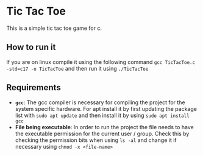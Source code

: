 # Tic Tac Toe

This is a simple tic tac toe game for c.

## How to run it

If you are on linux compile it using the following command `gcc TicTacToe.c -std=c17 -o TicTacToe` and then run it using `./TicTacToe`

## Requirements

 - **`gcc`**: The gcc compiler is necessary for compiling the project for the system specific hardware. For apt install it by first updating the package list with `sudo apt update` and then install it by using `sudo apt install gcc`
 - **File being executable**: In order to run the project the file needs to have the executable permission for the current user / group. Check this by checking the permission bits when using `ls -al` and change it if necessary using `chmod -x <file-name>`